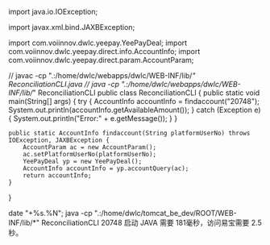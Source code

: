 import java.io.IOException;

import javax.xml.bind.JAXBException;

import com.voiinnov.dwlc.yeepay.YeePayDeal;
import com.voiinnov.dwlc.yeepay.direct.info.AccountInfo;
import com.voiinnov.dwlc.yeepay.direct.param.AccountParam;

// javac -cp ".:/home/dwlc/webapps/dwlc/WEB-INF/lib/*" ReconciliationCLI.java
// java -cp ".:/home/dwlc/webapps/dwlc/WEB-INF/lib/*" ReconciliationCLI
public class ReconciliationCLI {
    public static void main(String[] args) {
        try {
            AccountInfo accountInfo = findaccount("20748");
            System.out.println(accountInfo.getAvailableAmount());
        } catch (Exception e) {
            System.out.println("Error:" + e.getMessage());
        }
    }

    public static AccountInfo findaccount(String platformUserNo) throws IOException, JAXBException {
        AccountParam ac = new AccountParam();
        ac.setPlatformUserNo(platformUserNo);
        YeePayDeal yp = new YeePayDeal();
        AccountInfo accountInfo = yp.accountQuery(ac);
        return accountInfo;
    }
}


date "+%s.%N"; java -cp ".:/home/dwlc/tomcat_be_dev/ROOT/WEB-INF/lib/*" ReconciliationCLI 20748
启动 JAVA 需要 181毫秒，访问易宝需要 2.5秒。